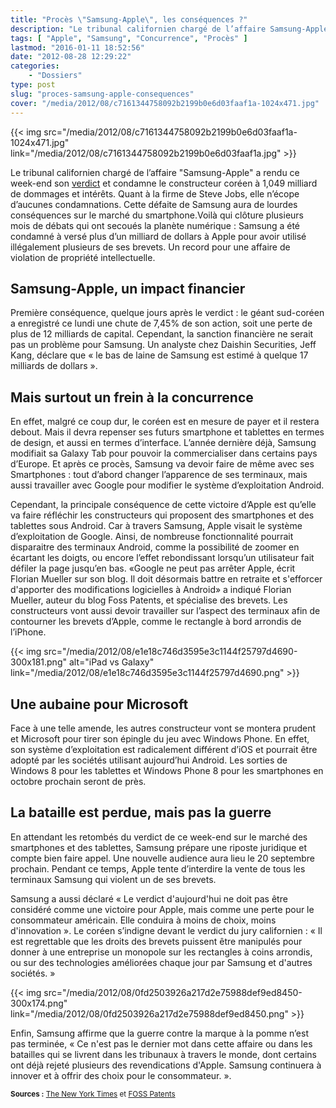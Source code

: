 ```yaml
---
title: "Procès \"Samsung-Apple\", les conséquences ?"
description: "Le tribunal californien chargé de l’affaire Samsung-Apple et condamne géant coréen pour avoir utilisé illégalement plusieurs des brevets d\'Apple."
tags: [ "Apple", "Samsung", "Concurrence", "Procès" ]
lastmod: "2016-01-11 18:52:56"
date: "2012-08-28 12:29:22"
categories:
    - "Dossiers"
type: post
slug: "proces-samsung-apple-consequences"
cover: "/media/2012/08/c7161344758092b2199b0e6d03faaf1a-1024x471.jpg"
---
```


{{< img src="/media/2012/08/c7161344758092b2199b0e6d03faaf1a-1024x471.jpg" link="/media/2012/08/c7161344758092b2199b0e6d03faaf1a.jpg" >}}

Le tribunal californien chargé de l’affaire "Samsung-Apple" a rendu ce week-end son [verdict](http://www.scribd.com/fullscreen/103860673?access_key=key-1ho669app2expaa7tptr) et condamne le constructeur coréen à 1,049 milliard de dommages et intérêts. Quant à la firme de Steve Jobs, elle n’écope d’aucunes condamnations. Cette défaite de Samsung aura de lourdes conséquences sur le marché du smartphone.Voilà qui clôture plusieurs mois de débats qui ont secoués la planète numérique : Samsung a été condamné à versé plus d’un milliard de dollars à Apple pour avoir utilisé illégalement plusieurs de ses brevets. Un record pour une affaire de violation de propriété intellectuelle.

## Samsung-Apple, un impact financier

Première conséquence, quelque jours après le verdict : le géant sud-coréen a enregistré ce lundi une chute de 7,45% de son action, soit une perte de plus de 12 milliards de capital. Cependant, la sanction financière ne serait pas un problème pour Samsung. Un analyste chez Daishin Securities, Jeff Kang, déclare que « le bas de laine de Samsung est estimé à quelque 17 milliards de dollars ».

## Mais surtout un frein à la concurrence

En effet, malgré ce coup dur, le coréen est en mesure de payer et il restera debout. Mais il devra repenser ses futurs smartphone et tablettes en termes de design, et aussi en termes d’interface. L’année dernière déjà, Samsung modifiait sa Galaxy Tab pour pouvoir la commercialiser dans certains pays d’Europe. Et après ce procès, Samsung va devoir faire de même avec ses Smartphones : tout d’abord changer l’apparence de ses terminaux, mais aussi travailler avec Google pour modifier le système d’exploitation Android.

Cependant, la principale conséquence de cette victoire d’Apple est qu’elle va faire réfléchir les constructeurs qui proposent des smartphones et des tablettes sous Android. Car à travers Samsung, Apple visait le système d’exploitation de Google. Ainsi, de nombreuse fonctionnalité pourrait disparaitre des terminaux Android, comme la possibilité de zoomer en écartant les doigts, ou encore l’effet rebondissant lorsqu’un utilisateur fait défiler la page jusqu’en bas. «Google ne peut pas arrêter Apple, écrit Florian Mueller sur son blog. Il doit désormais battre en retraite et s'efforcer d'apporter des modifications logicielles à Android» a indiqué Florian Mueller, auteur du blog Foss Patents, et spécialise des brevets. Les constructeurs vont aussi devoir travailler sur l’aspect des terminaux afin de contourner les brevets d’Apple, comme le rectangle à bord arrondis de l’iPhone.

{{< img src="/media/2012/08/e1e18c746d3595e3c1144f25797d4690-300x181.png" alt="iPad vs Galaxy" link="/media/2012/08/e1e18c746d3595e3c1144f25797d4690.png" >}}

## Une aubaine pour Microsoft

Face à une telle amende, les autres constructeur vont se montera prudent et Microsoft pour tirer son épingle du jeu avec Windows Phone. En effet, son système d’exploitation est radicalement différent d’iOS et pourrait être adopté par les sociétés utilisant aujourd’hui Android. Les sorties de Windows 8 pour les tablettes et Windows Phone 8 pour les smartphones en octobre prochain seront de près.

## La bataille est perdue, mais pas la guerre

En attendant les retombés du verdict de ce week-end sur le marché des smartphones et des tablettes, Samsung prépare une riposte juridique et compte bien faire appel. Une nouvelle audience aura lieu le 20 septembre prochain. Pendant ce temps, Apple tente d’interdire la vente de tous les terminaux Samsung qui violent un de ses brevets.

Samsung a aussi déclaré « Le verdict d'aujourd'hui ne doit pas être considéré comme une victoire pour Apple, mais comme une perte pour le consommateur américain. Elle conduira à moins de choix, moins d'innovation ». Le coréen s’indigne devant le verdict du jury californien : « Il est regrettable que les droits des brevets puissent être manipulés pour donner à une entreprise un monopole sur les rectangles à coins arrondis, ou sur des technologies améliorées chaque jour par Samsung et d'autres sociétés. »

{{< img src="/media/2012/08/0fd2503926a217d2e75988def9ed8450-300x174.png" link="/media/2012/08/0fd2503926a217d2e75988def9ed8450.png" >}}

Enfin, Samsung affirme que la guerre contre la marque à la pomme n’est pas terminée, « Ce n'est pas le dernier mot dans cette affaire ou dans les batailles qui se livrent dans les tribunaux à travers le monde, dont certains ont déjà rejeté plusieurs des revendications d'Apple. Samsung continuera à innover et à offrir des choix pour le consommateur. ».

<small class="align-right">**Sources :** [The New York Times](http://bits.blogs.nytimes.com/2012/08/24/samsung-apple-reactions/) et [FOSS Patents](http://www.fosspatents.com/2012/08/apples-billion-dollar-win-over-samsung.html)</small>
